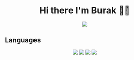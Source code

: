 <h1 align="center"> Hi there I'm Burak 👋✨</h1>

<div align="center">
<a href="https://discord.com/users/355290531104030721" title="Discord Account"><img src="https://lanyard-profile-readme.vercel.app/api/355290531104030721"></a>
</div>

## Languages
<div align="center">
<img src="https://img.shields.io/badge/java%20-%23323330.svg?&style=for-the-badge&logo=java&logoColor=white"/> 
<img src="https://img.shields.io/badge/python%20-%23323330.svg?&style=for-the-badge&logo=python&logoColor=white"/>  
<img src="https://img.shields.io/badge/cpp%20-%23323330.svg?&style=for-the-badge&logo=cpp&logoColor=white"/> 
<img src="https://img.shields.io/badge/html5%20-%23323330.svg?&style=for-the-badge&logo=html5&logoColor=white"/>
</div>
